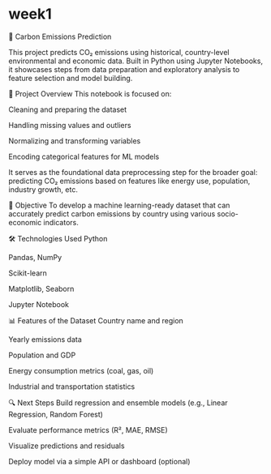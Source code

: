 # week1
🌱 Carbon Emissions Prediction 

This project predicts CO₂ emissions using historical, country-level environmental and economic data. Built in Python using Jupyter Notebooks, it showcases steps from data preparation and exploratory analysis to feature selection and model building.

📌 Project Overview
This notebook is focused on:

Cleaning and preparing the dataset

Handling missing values and outliers

Normalizing and transforming variables

Encoding categorical features for ML models

It serves as the foundational data preprocessing step for the broader goal: predicting CO₂ emissions based on features like energy use, population, industry growth, etc.

🧠 Objective
To develop a machine learning-ready dataset that can accurately predict carbon emissions by country using various socio-economic indicators.

🛠️ Technologies Used
Python

Pandas, NumPy

Scikit-learn

Matplotlib, Seaborn

Jupyter Notebook

📊 Features of the Dataset
Country name and region

Yearly emissions data

Population and GDP

Energy consumption metrics (coal, gas, oil)

Industrial and transportation statistics

🔍 Next Steps
Build regression and ensemble models (e.g., Linear Regression, Random Forest)

Evaluate performance metrics (R², MAE, RMSE)

Visualize predictions and residuals

Deploy model via a simple API or dashboard (optional)


